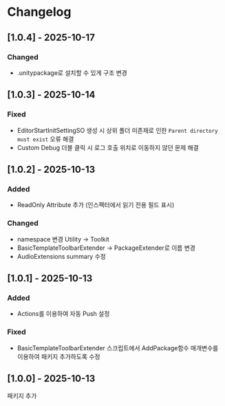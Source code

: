 # Changelog

## [1.0.4] - 2025-10-17

### Changed

- .unitypackage로 설치할 수 있게 구조 변경

## [1.0.3] - 2025-10-14

### Fixed

- EditorStartInitSettingSO 생성 시 상위 폴더 미존재로 인한 `Parent directory must exist` 오류 해결
- Custom Debug 더블 클릭 시 로그 호출 위치로 이동하지 않던 문제 해결

## [1.0.2] - 2025-10-13

### Added

- ReadOnly Attribute 추가 (인스펙터에서 읽기 전용 필드 표시)

### Changed

- namespace 변경 Utility -> Toolkit
- BasicTemplateToolbarExtender -> PackageExtender로 이름 변경
- AudioExtensions summary 수정

## [1.0.1] - 2025-10-13

### Added

- Actions를 이용하여 자동 Push 설정

### Fixed

- BasicTemplateToolbarExtender 스크립트에서 AddPackage함수 매개변수를 이용하여 패키지 추가하도록 수정

## [1.0.0] - 2025-10-13

패키지 추가
